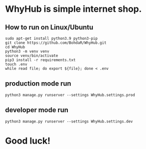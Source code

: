 # WhyHub is simple internet shop.

## How to run on Linux/Ubuntu

    sudo apt-get install python3.9 python3-pip
    git clone https://github.com/BohdaR/WhyHub.git
    cd WhyHub
    python3 -m venv venv
    source venv/bin/activate
    pip3 install -r requirements.txt
    touch .env
    while read file; do export ${file}; done < .env

## production mode run

    python3 manage.py runserver --settings WhyHub.settings.prod

## developer mode run
    
    python3 manage.py runserver --settings WhyHub.settings.dev

# Good luck!
